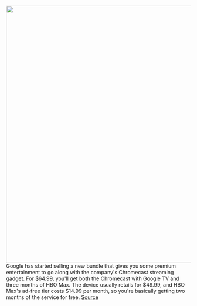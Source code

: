 <img src='https://cdn.vox-cdn.com/thumbor/ldxgf7_77SIcDkfWKB7-8BiMA6E=/0x0:2040x1360/1200x800/filters:focal(1029x585:1355x911)/cdn.vox-cdn.com/uploads/chorus_image/image/69607666/DSCF2097_2.0.jpg' width='700px' /><br/>
Google has started selling a new bundle that gives you some premium entertainment to go along with the company's Chromecast streaming gadget. For $64.99, you'll get both the Chromecast with Google TV and three months of HBO Max. The device usually retails for $49.99, and HBO Max's ad-free tier costs $14.99 per month, so you're basically getting two months of the service for free.
<a href='https://www.theverge.com/2021/7/20/22585517/google-chromecast-hbo-max-three-months-bundle-deal'> Source <a/>